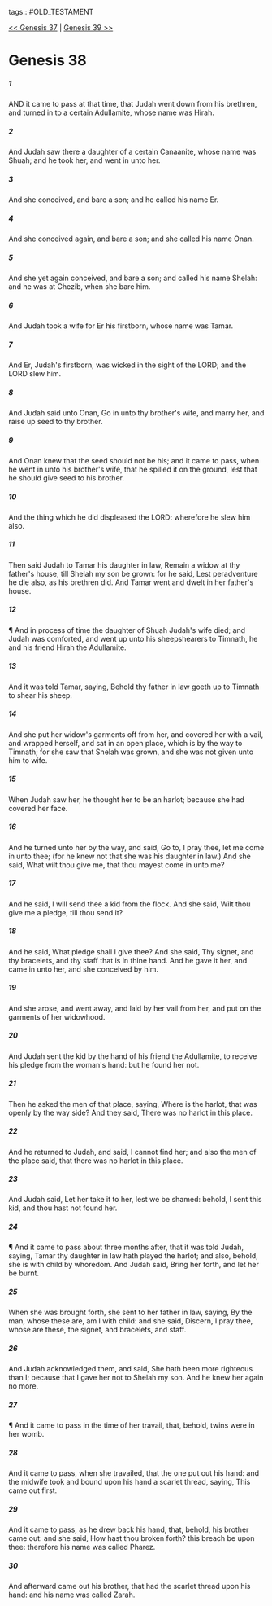 tags:: #OLD_TESTAMENT

[<< Genesis 37](OLD_TESTAMENT/01_Genesis/Genesis_37.md) | [Genesis 39 >>](OLD_TESTAMENT/01_Genesis/Genesis_39.md)

# Genesis 38

##### 1

AND it came to pass at that time, that Judah went down from his brethren, and turned in to a certain Adullamite, whose name was Hirah.

##### 2

And Judah saw there a daughter of a certain Canaanite, whose name was Shuah; and he took her, and went in unto her.

##### 3

And she conceived, and bare a son; and he called his name Er.

##### 4

And she conceived again, and bare a son; and she called his name Onan.

##### 5

And she yet again conceived, and bare a son; and called his name Shelah: and he was at Chezib, when she bare him.

##### 6

And Judah took a wife for Er his firstborn, whose name was Tamar.

##### 7

And Er, Judah's firstborn, was wicked in the sight of the LORD; and the LORD slew him.

##### 8

And Judah said unto Onan, Go in unto thy brother's wife, and marry her, and raise up seed to thy brother.

##### 9

And Onan knew that the seed should not be his; and it came to pass, when he went in unto his brother's wife, that he spilled it on the ground, lest that he should give seed to his brother.

##### 10

And the thing which he did displeased the LORD: wherefore he slew him also.

##### 11

Then said Judah to Tamar his daughter in law, Remain a widow at thy father's house, till Shelah my son be grown: for he said, Lest peradventure he die also, as his brethren did. And Tamar went and dwelt in her father's house.

##### 12

¶ And in process of time the daughter of Shuah Judah's wife died; and Judah was comforted, and went up unto his sheepshearers to Timnath, he and his friend Hirah the Adullamite.

##### 13

And it was told Tamar, saying, Behold thy father in law goeth up to Timnath to shear his sheep.

##### 14

And she put her widow's garments off from her, and covered her with a vail, and wrapped herself, and sat in an open place, which is by the way to Timnath; for she saw that Shelah was grown, and she was not given unto him to wife.

##### 15

When Judah saw her, he thought her to be an harlot; because she had covered her face.

##### 16

And he turned unto her by the way, and said, Go to, I pray thee, let me come in unto thee; (for he knew not that she was his daughter in law.) And she said, What wilt thou give me, that thou mayest come in unto me?

##### 17

And he said, I will send thee a kid from the flock. And she said, Wilt thou give me a pledge, till thou send it?

##### 18

And he said, What pledge shall I give thee? And she said, Thy signet, and thy bracelets, and thy staff that is in thine hand. And he gave it her, and came in unto her, and she conceived by him.

##### 19

And she arose, and went away, and laid by her vail from her, and put on the garments of her widowhood.

##### 20

And Judah sent the kid by the hand of his friend the Adullamite, to receive his pledge from the woman's hand: but he found her not.

##### 21

Then he asked the men of that place, saying, Where is the harlot, that was openly by the way side? And they said, There was no harlot in this place.

##### 22

And he returned to Judah, and said, I cannot find her; and also the men of the place said, that there was no harlot in this place.

##### 23

And Judah said, Let her take it to her, lest we be shamed: behold, I sent this kid, and thou hast not found her.

##### 24

¶ And it came to pass about three months after, that it was told Judah, saying, Tamar thy daughter in law hath played the harlot; and also, behold, she is with child by whoredom. And Judah said, Bring her forth, and let her be burnt.

##### 25

When she was brought forth, she sent to her father in law, saying, By the man, whose these are, am I with child: and she said, Discern, I pray thee, whose are these, the signet, and bracelets, and staff.

##### 26

And Judah acknowledged them, and said, She hath been more righteous than I; because that I gave her not to Shelah my son. And he knew her again no more.

##### 27

¶ And it came to pass in the time of her travail, that, behold, twins were in her womb.

##### 28

And it came to pass, when she travailed, that the one put out his hand: and the midwife took and bound upon his hand a scarlet thread, saying, This came out first.

##### 29

And it came to pass, as he drew back his hand, that, behold, his brother came out: and she said, How hast thou broken forth? this breach be upon thee: therefore his name was called Pharez.

##### 30

And afterward came out his brother, that had the scarlet thread upon his hand: and his name was called Zarah.
